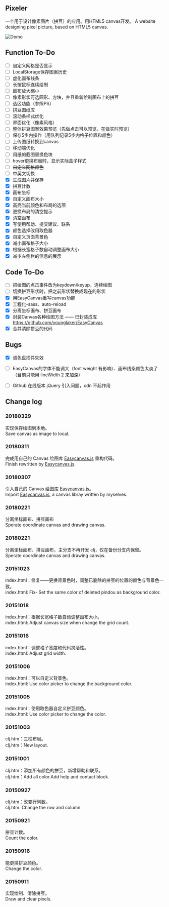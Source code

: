 ## Pixeler
一个用于设计像素图片（拼豆）的应用。用HTML5 canvas开发。
A website designing pixel picture, based on HTML5 canvas.

![Demo](http://77g54f.com1.z0.glb.clouddn.com/blog20151229113022.png)

## Function To-Do

- [ ] 自定义网格是否显示
- [ ] LocalStorage保存图案历史
- [ ] 虚化画布线条
- [ ] 长按鼠标连续绘制
- [ ] 画布放大缩小
- [ ] 像素形状可选圆形、方块，并且重新绘制画布上的拼豆
- [ ] 选区功能（参照PS）
- [ ] 拼豆图纸库
- [ ] 滚动条样式优化
- [ ] 界面优化（像素风格）
- [ ] 整体拼豆图案效果预览（先做点击可以预览，在做实时预览）
- [ ] 保存5步内操作（用队列记录5步内格子位置和颜色）
- [ ] 上传图纸转换到canvas
- [ ] 移动端优化
- [ ] 用纸的截图替换色块
- [ ] hover更换布局时，显示实际盒子样式
- [ ] ~~自定义网格颜色~~
- [ ] 中英文切换
- [x] 生成图片并保存
- [x] 拼豆计数
- [x] 画布坐标
- [x] 自定义画布大小
- [x] 高亮当前颜色和布局的选项
- [x] 更换布局的清空提示
- [x] 清空画布
- [x] 写使用帮助、提交建议、联系
- [x] 颜色选择改用取色器
- [x] 自定义页面背景色
- [x] 减小画布格子大小
- [x] 根据长宽格子数自动调整画布大小
- [x] 减少左侧栏的信息的展示

## Code To-Do

- [ ] 把绘图的点击事件改为keydown/keyup，连续绘图
- [ ] 切换拼豆形状时，把之前形状替换成现在的形状
- [x] 用EasyCanvas重写canvas功能
- [x] 工程化-sass、auto-reload
- [x] 分离坐标画布、拼豆画布
- [x] 封装Canvas各种绘图方法 —— 已封装成库 https://github.com/younglaker/EasyCanvas
- [x] 合并清除拼豆的代码

## Bugs

- [x] 调色盘插件失效
- [ ] EasyCanvas的字体不能调大（font weight 有影响）、画布线条颜色太淡了（目前只能用 lineWidth 2 来加深）
- [ ] Github 在线版本 jQuery 引入问题，cdn 不起作用


## Change log

### 20180329
实现保存绘图到本地。  
Save canvas as image to local.

### 20180311
完成用自己的 Canvas 绘图库 [Easycanvas.js](https://github.com/younglaker/EasyCanvas) 重构代码。  
Finish rewritten by [Easycanvas.js](https://github.com/younglaker/EasyCanvas).

### 20180307
引入自己的 Canvas 绘图库 [Easycanvas.js](https://github.com/younglaker/EasyCanvas)。  
Import [Easycanvas.js](https://github.com/younglaker/EasyCanvas), a canvas libray written by myselves.

### 20180221
分离坐标画布、拼豆画布  
Sperate coordinate canvas and drawing canvas.

### 20180221
分离坐标画布、拼豆画布，主分支不再开发 clj，仅在备份分支内保留。  
Sperate coordinate canvas and drawing canvas.

### 20151023
index.html：修复——更换背景色时，调整已删除的拼豆的位置的颜色与背景色一致。  
index.html: Fix- Set the same color of deleted pindou as background color.

### 20151018
index.html：根据长宽格子数自动调整画布大小。  
index.html: Adjust canvas size when change the grid count.

### 20151016
index.html：调整格子宽度和代码灵活性。  
index.html: Adjust grid width.

### 20151006
index.html：可以自定义背景色。  
index.html: Use color picker to change the background color.

### 20151005
index.html：使用取色器自定义拼豆颜色。  
index.html: Use color picker to change the color.

### 20151003
clj.htm：三栏布局。  
clj.htm：New layout.

### 20151001
clj.htm：添加所有颜色的拼豆，新增帮助和联系。  
clj.htm：Add all color.Add help and contact block.

### 20150927
clj.htm：改变行列数。  
clj.htm: Change the row and column.

### 20150921
拼豆计数。  
Count the color.

### 20150916
能更换拼豆颜色。  
Change the color.

### 20150911
实现绘制、清除拼豆。  
Draw and clear pixels.